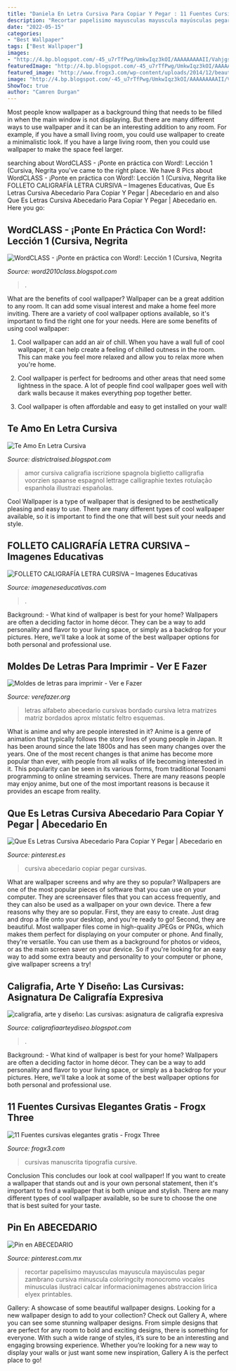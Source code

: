 ```yaml
---
title: "Daniela En Letra Cursiva Para Copiar Y Pegar : 11 Fuentes Cursivas Elegantes Gratis"
description: "Recortar papelisimo mayusculas mayuscula mayúsculas pegar zambrano cursiva minuscula coloringcity monocromo vocales minusculas ilustraci calcar informacionimagenes abstraccion lirica elyex printables"
date: "2022-05-15"
categories:
- "Best Wallpaper"
tags: ["Best Wallpaper"]
images:
- "http://4.bp.blogspot.com/-45_u7rTfPwg/UmkwIqz3kOI/AAAAAAAAAII/VahjgswJ5Xs/s640/wordd.jpg"
featuredImage: "http://4.bp.blogspot.com/-45_u7rTfPwg/UmkwIqz3kOI/AAAAAAAAAII/VahjgswJ5Xs/s640/wordd.jpg"
featured_image: "http://www.frogx3.com/wp-content/uploads/2014/12/beautiful-es.jpg"
image: "http://4.bp.blogspot.com/-45_u7rTfPwg/UmkwIqz3kOI/AAAAAAAAAII/VahjgswJ5Xs/s640/wordd.jpg"
ShowToc: true
author: "Camren Durgan"
---
```



Most people know wallpaper as a background thing that needs to be filled in when the main window is not displaying. But there are many different ways to use wallpaper and it can be an interesting addition to any room. For example, if you have a small living room, you could use wallpaper to create a minimalistic look. If you have a large living room, then you could use wallpaper to make the space feel larger.

	

		
searching about WordCLASS - ¡Ponte en práctica con Word!: Lección 1 (Cursiva, Negrita you've came to the right place. We have 8 Pics about WordCLASS - ¡Ponte en práctica con Word!: Lección 1 (Cursiva, Negrita like FOLLETO CALIGRAFÍA LETRA CURSIVA – Imagenes Educativas, Que Es Letras Cursiva Abecedario Para Copiar Y Pegar | Abecedario en and also Que Es Letras Cursiva Abecedario Para Copiar Y Pegar | Abecedario en. Here you go:
		
    
## WordCLASS - ¡Ponte En Práctica Con Word!: Lección 1 (Cursiva, Negrita

<img loading=lazy src="http://4.bp.blogspot.com/-45_u7rTfPwg/UmkwIqz3kOI/AAAAAAAAAII/VahjgswJ5Xs/s640/wordd.jpg" onerror="this.onerror=null;this.src='https://tse3.mm.bing.net/th?id=OIP.kFfppPk3c5wx3zBa1gqqNAHaEX&amp;pid=15.1';" alt="WordCLASS - ¡Ponte en práctica con Word!: Lección 1 (Cursiva, Negrita">

_Source: word2010class.blogspot.com_

>. 

	

What are the benefits of cool wallpaper?
Wallpaper can be a great addition to any room. It can add some visual interest and make a home feel more inviting. There are a variety of cool wallpaper options available, so it's important to find the right one for your needs. Here are some benefits of using cool wallpaper: 
1. Cool wallpaper can add an air of chill. When you have a wall full of cool wallpaper, it can help create a feeling of chilled outness in the room. This can make you feel more relaxed and allow you to relax more when you're home. 

2. Cool wallpaper is perfect for bedrooms and other areas that need some lightness in the space. A lot of people find cool wallpaper goes well with dark walls because it makes everything pop together better. 

3. Cool wallpaper is often affordable and easy to get installed on your wall!

    
## Te Amo En Letra Cursiva

<img loading=lazy src="https://thumbs.dreamstime.com/z/te-amo-love-you-spanish-text-calligraphy-vector-lettering-valentine-card-illustration-photo-overlays-t-shirt-print-flyer-106197377.jpg" onerror="this.onerror=null;this.src='https://tse1.mm.bing.net/th?id=OIP.ZhZl8kQgNaR3Aw2DZlulSwHaGc&amp;pid=15.1';" alt="Te Amo En Letra Cursiva">

_Source: districtraised.blogspot.com_

>amor cursiva caligrafia iscrizione spagnola biglietto calligrafia voorzien spaanse espagnol lettrage calligraphie textes rotulação espanhola illustrazi españolas. 

	

Cool Wallpaper is a type of wallpaper that is designed to be aesthetically pleasing and easy to use. There are many different types of cool wallpaper available, so it is important to find the one that will best suit your needs and style.

    
## FOLLETO CALIGRAFÍA LETRA CURSIVA – Imagenes Educativas

<img loading=lazy src="https://i0.wp.com/www.imageneseducativas.com/wp-content/uploads/2020/09/FOLLETO-CALIGRAFIA-CURSIVA-15.jpg?ssl=1" onerror="this.onerror=null;this.src='https://tse1.mm.bing.net/th?id=OIP.EPpYXrCYRHyONhm4fimaGAHaKd&amp;pid=15.1';" alt="FOLLETO CALIGRAFÍA LETRA CURSIVA – Imagenes Educativas">

_Source: imageneseducativas.com_

>. 

	

Background: - What kind of wallpaper is best for your home?
Wallpapers are often a deciding factor in home décor. They can be a way to add personality and flavor to your living space, or simply as a backdrop for your pictures. Here, we'll take a look at some of the best wallpaper options for both personal and professional use.

    
## Moldes De Letras Para Imprimir - Ver E Fazer

<img loading=lazy src="https://4.bp.blogspot.com/-IyQm7unMx1M/WwWJLMW8hqI/AAAAAAAATiA/OCgh3jyHRQgA5GMAnXPhDy0GETGj_xbDACLcBGAs/s640/matrizes-bordados-alfabeto-letras-cursivas-com-aprox-9-cm%2Bmoldes-de-letra-abecedario-ideias-de-Letras-moldes-de-letras-para-imprimir-alfabeto-.jpg" onerror="this.onerror=null;this.src='https://tse4.mm.bing.net/th?id=OIP.1DQRJ61Asf0LR8_jnx3L9wHaGK&amp;pid=15.1';" alt="Moldes de letras para imprimir - Ver e Fazer">

_Source: verefazer.org_

>letras alfabeto abecedario cursivas bordado cursiva letra matrizes matriz bordados aprox mlstatic feltro esquemas. 

	

What is anime and why are people interested in it?
Anime is a genre of animation that typically follows the story lines of young people in Japan. It has been around since the late 1800s and has seen many changes over the years. One of the most recent changes is that anime has become more popular than ever, with people from all walks of life becoming interested in it. This popularity can be seen in its various forms, from traditional Toonami programming to online streaming services. There are many reasons people may enjoy anime, but one of the most important reasons is because it provides an escape from reality.

    
## Que Es Letras Cursiva Abecedario Para Copiar Y Pegar | Abecedario En

<img loading=lazy src="https://i.pinimg.com/736x/ff/4a/8e/ff4a8e72fb2549f822ee166c04686dee.jpg" onerror="this.onerror=null;this.src='https://tse3.mm.bing.net/th?id=OIP.EMNsn2znjwj0_YojOHwLtgAAAA&amp;pid=15.1';" alt="Que Es Letras Cursiva Abecedario Para Copiar Y Pegar | Abecedario en">

_Source: pinterest.es_

>cursiva abecedario copiar pegar cursivas. 

	

What are wallpaper screens and why are they so popular?
Wallpapers are one of the most popular pieces of software that you can use on your computer. They are screensaver files that you can access frequently, and they can also be used as a wallpaper on your own device. There a few reasons why they are so popular. First, they are easy to create. Just drag and drop a file onto your desktop, and you're ready to go! Second, they are beautiful. Most wallpaper files come in high-quality JPEGs or PNGs, which makes them perfect for displaying on your computer or phone. And finally, they're versatile. You can use them as a background for photos or videos, or as the main screen saver on your device. So if you're looking for an easy way to add some extra beauty and personality to your computer or phone, give wallpaper screens a try!

    
## Caligrafia, Arte Y Diseño: Las Cursivas: Asignatura De Caligrafía Expresiva

<img loading=lazy src="http://3.bp.blogspot.com/-RfyZ1XDYd_g/UWtGlDNevBI/AAAAAAAAG2Q/L8I1Xcsezdg/w1200-h630-p-k-no-nu/rounhan.jpg" onerror="this.onerror=null;this.src='https://tse3.mm.bing.net/th?id=OIP.cXQjgbX8tGEcBjyfkS-EbAHaD4&amp;pid=15.1';" alt="caligrafia, arte y diseño: Las cursivas: asignatura de caligrafía expresiva">

_Source: caligrafiaarteydiseo.blogspot.com_

>. 

	

Background: - What kind of wallpaper is best for your home?
Wallpapers are often a deciding factor in home décor. They can be a way to add personality and flavor to your living space, or simply as a backdrop for your pictures. Here, we'll take a look at some of the best wallpaper options for both personal and professional use.

    
## 11 Fuentes Cursivas Elegantes Gratis - Frogx Three

<img loading=lazy src="http://www.frogx3.com/wp-content/uploads/2014/12/beautiful-es.jpg" onerror="this.onerror=null;this.src='https://tse1.mm.bing.net/th?id=OIP.xkhSDb2sui2He5ub6NCEogHaDt&amp;pid=15.1';" alt="11 Fuentes cursivas elegantes gratis - Frogx Three">

_Source: frogx3.com_

>cursivas manuscrita tipografía cursive. 

	

Conclusion
This concludes our look at cool wallpaper! If you want to create a wallpaper that stands out and is your own personal statement, then it's important to find a wallpaper that is both unique and stylish. There are many different types of cool wallpaper available, so be sure to choose the one that is best suited for your taste.

    
## Pin En ABECEDARIO

<img loading=lazy src="https://i.pinimg.com/originals/f9/92/b5/f992b52275105ee97b7d77214649c92c.jpg" onerror="this.onerror=null;this.src='https://tse3.mm.bing.net/th?id=OIP.xLU7c2jrt4eTVPhIoMYZtwHaKe&amp;pid=15.1';" alt="Pin en ABECEDARIO">

_Source: pinterest.com.mx_

>recortar papelisimo mayusculas mayuscula mayúsculas pegar zambrano cursiva minuscula coloringcity monocromo vocales minusculas ilustraci calcar informacionimagenes abstraccion lirica elyex printables. 

	

Gallery: A showcase of some beautiful wallpaper designs.
Looking for a new wallpaper design to add to your collection? Check out Gallery A, where you can see some stunning wallpaper designs. From simple designs that are perfect for any room to bold and exciting designs, there is something for everyone. With such a wide range of styles, it’s sure to be an interesting and engaging browsing experience. Whether you’re looking for a new way to display your walls or just want some new inspiration, Gallery A is the perfect place to go!





	
	
